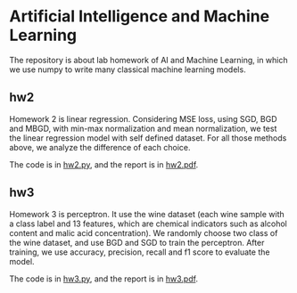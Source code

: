 # Artificial Intelligence and Machine Learning

The repository is about lab homework of AI and Machine Learning, in which we use numpy to write many classical machine learning models.

## hw2
Homework 2 is linear regression. Considering MSE loss, using SGD, BGD and MBGD, with min-max normalization and mean normalization, we test the linear regression model with self defined dataset. For all those methods above, we analyze the difference of each choice.

The code is in [hw2.py](https://github.com/Wendy-Ying/AI-and-Machine-Learning-Lab/blob/main/hw2.py), and the report is in [hw2.pdf](https://github.com/Wendy-Ying/AI-and-Machine-Learning-Lab/blob/main/%E4%BA%BA%E5%B7%A5%E6%99%BA%E8%83%BD%E4%B8%8E%E6%9C%BA%E5%99%A8%E5%AD%A6%E4%B9%A0hw2.pdf).

## hw3
Homework 3 is perceptron. It use the wine dataset (each wine sample with a class label and 13 features, which are chemical indicators such as alcohol content and malic acid concentration). We randomly choose two class of the wine dataset, and use BGD and SGD to train the perceptron. After training, we use accuracy, precision, recall and f1 score to evaluate the model.

The code is in [hw3.py](https://github.com/Wendy-Ying/AI-and-Machine-Learning-Lab/blob/main/hw3.py), and the report is in [hw3.pdf](https://github.com/Wendy-Ying/AI-and-Machine-Learning-Lab/blob/main/%E4%BA%BA%E5%B7%A5%E6%99%BA%E8%83%BD%E4%B8%8E%E6%9C%BA%E5%99%A8%E5%AD%A6%E4%B9%A0hw3.pdf).

